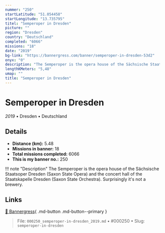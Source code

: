 ```yaml
---
nummer: "250"
startLatitude: "51.054458"
startLongitude: "13.735795"
titel: "Semperoper in Dresden"
picture: ""
region: "Dresden"
country: "Deutschland"
completed: "6066"
missions: "18"
date: "2019"
bg-link: "https://bannergress.com/banner/semperoper-in-dresden-53d2"
onyx: "0"
description: "The Semperoper is the opera house of the Sächsische Staatsoper Dresden (Saxon State Opera) and the concert hall of the Staatskapelle Dresden (Saxon State Orchestra). Surprisingly it's not a brewery."
lengthKMeters: "5,48"
umap: ""
title: "Semperoper in Dresden"
---
```

# Semperoper in Dresden

*2019* • Dresden • Deutschland



## Details
- **Distance (km):** 5.48
- **Missions in banner:** 18
- **Total missions completed:** 6066
- **This is my banner no.:** 250


!!! note "Description"
    The Semperoper is the opera house of the Sächsische Staatsoper Dresden (Saxon State Opera) and the concert hall of the Staatskapelle Dresden (Saxon State Orchestra). Surprisingly it's not a brewery.



## Links
[🔗 Bannergress](https://bannergress.com/banner/semperoper-in-dresden-53d2){ .md-button .md-button--primary }



> File: `000250_semperoper-in-dresden_2019.md` • #000250 • Slug: `semperoper-in-dresden`
